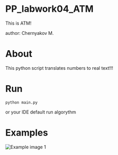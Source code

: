 # PP_labwork04_ATM
This is ATM!

author: Chernyakov M.

# About

This python script translates numbers to real text!!!

# Run

`python main.py`

or your IDE default run algorythm

# Examples

![Example image 1](https://github.com/mruax/PP_labwork04_ATM/blob/master/scr/example1.png?raw=true)
